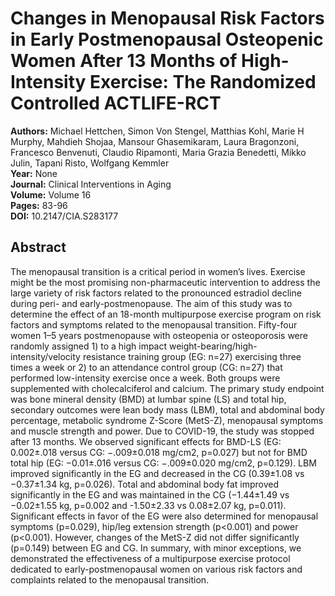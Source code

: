 # Changes in Menopausal Risk Factors in Early Postmenopausal Osteopenic Women After 13 Months of High-Intensity Exercise: The Randomized Controlled ACTLIFE-RCT

**Authors:** Michael Hettchen, Simon Von Stengel, Matthias Kohl, Marie H Murphy, Mahdieh Shojaa, Mansour Ghasemikaram, Laura Bragonzoni, Francesco Benvenuti, Claudio Ripamonti, Maria Grazia Benedetti, Mikko Julin, Tapani Risto, Wolfgang Kemmler  
**Year:** None  
**Journal:** Clinical Interventions in Aging  
**Volume:** Volume 16  
**Pages:** 83-96  
**DOI:** 10.2147/CIA.S283177  

## Abstract
The menopausal transition is a critical period in women’s lives. Exercise might be the most promising non-pharmaceutic intervention to address the large variety of risk factors related to the pronounced estradiol decline during peri- and early-postmenopause. The aim of this study was to determine the effect of an 18-month multipurpose exercise program on risk factors and symptoms related to the menopausal transition. Fifty-four women 1–5 years postmenopause with osteopenia or osteoporosis were randomly assigned 1) to a high impact weight-bearing/high-intensity/velocity resistance training group (EG: n=27) exercising three times a week or 2) to an attendance control group (CG: n=27) that performed low-intensity exercise once a week. Both groups were supplemented with cholecalciferol and calcium. The primary study endpoint was bone mineral density (BMD) at lumbar spine (LS) and total hip, secondary outcomes were lean body mass (LBM), total and abdominal body percentage, metabolic syndrome Z-Score (MetS-Z), menopausal symptoms and muscle strength and power. Due to COVID-19, the study was stopped after 13 months. We observed significant effects for BMD-LS (EG: 0.002±.018 versus CG: −.009±0.018 mg/cm2, p=0.027) but not for BMD total hip (EG: −0.01±.016 versus CG: −.009±0.020 mg/cm2, p=0.129). LBM improved significantly in the EG and decreased in the CG (0.39±1.08 vs −0.37±1.34 kg, p=0.026). Total and abdominal body fat improved significantly in the EG and was maintained in the CG (−1.44±1.49 vs −0.02±1.55 kg, p=0.002 and -1.50±2.33 vs 0.08±2.07 kg, p=0.011). Significant effects in favor of the EG were also determined for menopausal symptoms (p=0.029), hip/leg extension strength (p<0.001) and power (p<0.001). However, changes of the MetS-Z did not differ significantly (p=0.149) between EG and CG. In summary, with minor exceptions, we demonstrated the effectiveness of a multipurpose exercise protocol dedicated to early-postmenopausal women on various risk factors and complaints related to the menopausal transition.

